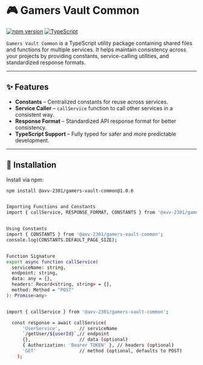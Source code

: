# 🎮 Gamers Vault Common

[![npm version](https://img.shields.io/npm/v/@avv-2301/gamers-vault-common?color=blue)](https://www.npmjs.com/package/@avv-2301/gamers-vault-common)
[![TypeScript](https://img.shields.io/badge/TypeScript-4.9-blue?logo=typescript)](https://www.typescriptlang.org/)

`Gamers Vault Common` is a TypeScript utility package containing shared files and functions for multiple services. It helps maintain consistency across your projects by providing constants, service-calling utilities, and standardized response formats.

---

## ✨ Features

- **Constants** – Centralized constants for reuse across services.  
- **Service Caller** – `callService` function to call other services in a consistent way.  
- **Response Format** – Standardized API response format for better consistency.  
- **TypeScript Support** – Fully typed for safer and more predictable development.  

---

## 💾 Installation

Install via npm:

```bash
npm install @avv-2301/gamers-vault-common@1.0.6


Importing Functions and Constants
import { callService, RESPONSE_FORMAT, CONSTANTS } from '@avv-2301/gamers-vault-common';


Using Constants
import { CONSTANTS } from '@avv-2301/gamers-vault-common';
console.log(CONSTANTS.DEFAULT_PAGE_SIZE);


Function Signature
export async function callService(
  serviceName: string,
  endpoint: string,
  data: any = {},
  headers: Record<string, string> = {},
  method: Method = "POST"
): Promise<any>


import { callService } from '@avv-2301/gamers-vault-common';

  const response = await callService(
      'UserService',       // serviceName
      `/getUser/${userId}`,// endpoint
      {},                  // data (optional)
      { Authorization: 'Bearer TOKEN' }, // headers (optional)
      'GET'                // method (optional, defaults to POST)
    );
